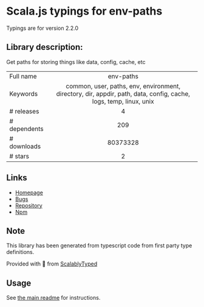 
# Scala.js typings for env-paths

Typings are for version 2.2.0

## Library description:
Get paths for storing things like data, config, cache, etc

|                    |                 |
| ------------------ | :-------------: |
| Full name          | env-paths |
| Keywords           | common, user, paths, env, environment, directory, dir, appdir, path, data, config, cache, logs, temp, linux, unix |
| # releases         | 4 |
| # dependents       | 209 |
| # downloads        | 80373328 |
| # stars            | 2 |

## Links
- [Homepage](https://github.com/sindresorhus/env-paths#readme)
- [Bugs](https://github.com/sindresorhus/env-paths/issues)
- [Repository](https://github.com/sindresorhus/env-paths)
- [Npm](https://www.npmjs.com/package/env-paths)
    


## Note
This library has been generated from typescript code from first party type definitions.

Provided with :purple_heart: from [ScalablyTyped](https://github.com/oyvindberg/ScalablyTyped)

## Usage
See [the main readme](../../readme.md) for instructions.



